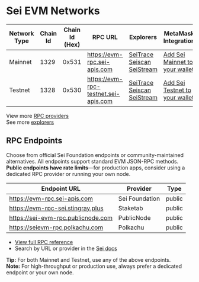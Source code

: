 # Sei EVM Networks

| Network Type | Chain Id | Chain Id (Hex) | RPC URL                              | Explorers                                                                                                    | MetaMask Integration                                                    |
| ------------ | -------- | -------------- | ------------------------------------ | ------------------------------------------------------------------------------------------------------------ | ----------------------------------------------------------------------- |
| Mainnet      | 1329     | 0x531          | https://evm-rpc.sei-apis.com         | [SeiTrace](https://seitrace.com) <br> [Seiscan](https://seiscan.com) <br> [SeiStream](https://seistream.com) | [Add Sei Mainnet to your wallet](https://seitrace.com/metamask)         |
| Testnet      | 1328     | 0x530          | https://evm-rpc-testnet.sei-apis.com | [SeiTrace](https://seitrace.com) <br> [Seiscan](https://seiscan.com) <br> [SeiStream](https://seistream.com) | [Add Sei Testnet to your wallet](https://seitrace.com/metamask-testnet) |

View more [RPC providers](https://docs.sei.io/sei-infrastructure/endpoints)  
See more [explorers](https://docs.sei.io/sei-infrastructure/explorers)

## RPC Endpoints

Choose from official Sei Foundation endpoints or community-maintained alternatives. All endpoints support standard EVM JSON-RPC methods. **Public endpoints have rate limits**—for production apps, consider using a dedicated RPC provider or running your own node.

| Endpoint URL                       | Provider       | Type   |
| ---------------------------------- | -------------- | ------ |
| https://evm-rpc.sei-apis.com       | Sei Foundation | public |
| https://evm-rpc-sei.stingray.plus  | Staketab       | public |
| https://sei-evm-rpc.publicnode.com | PublicNode     | public |
| https://seievm-rpc.polkachu.com    | Polkachu       | public |

- [View full RPC reference](https://docs.sei.io/sei-infrastructure/endpoints)
- Search by URL or provider in the [Sei docs](https://docs.sei.io/sei-infrastructure/endpoints)

**Tip:** For both Mainnet and Testnet, use any of the above endpoints.  
**Note:** For high-throughput or production use, always prefer a dedicated endpoint or your own node.
